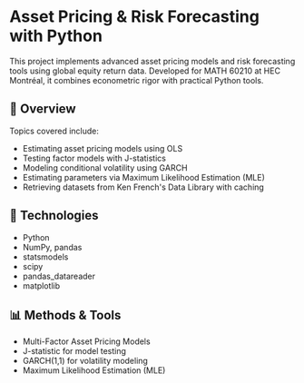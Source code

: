 # Asset Pricing & Risk Forecasting with Python

This project implements advanced asset pricing models and risk forecasting tools using global equity return data. Developed for MATH 60210 at HEC Montréal, it combines econometric rigor with practical Python tools.

## 📘 Overview

Topics covered include:

- Estimating asset pricing models using OLS
- Testing factor models with J-statistics
- Modeling conditional volatility using GARCH
- Estimating parameters via Maximum Likelihood Estimation (MLE)
- Retrieving datasets from Ken French's Data Library with caching

## 🔧 Technologies

- Python
- NumPy, pandas
- statsmodels
- scipy
- pandas_datareader
- matplotlib

## 📊 Methods & Tools

- Multi-Factor Asset Pricing Models
- J-statistic for model testing
- GARCH(1,1) for volatility modeling
- Maximum Likelihood Estimation (MLE)
